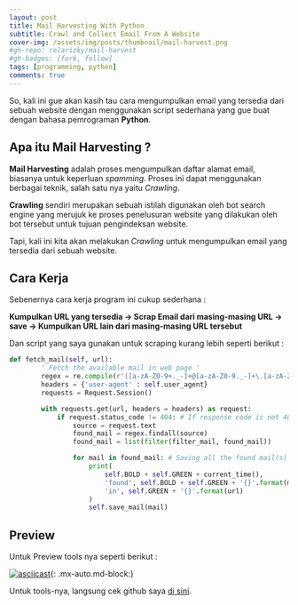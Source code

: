 ```yaml
---
layout: post
title: Mail Harvesting With Python
subtitle: Crawl and Collect Email From A Website 
cover-img: /assets/img/posts/thumbnail/mail-harvest.png
#gh-repo: relarizky/mail-harvest
#gh-badges: [fork, follow]
tags: [programming, python]
comments: true
---
```


So, kali ini gue akan kasih tau cara mengumpulkan email yang tersedia dari sebuah website dengan menggunakan script sederhana yang gue buat dengan bahasa pemrograman **Python**.

## Apa itu Mail Harvesting ?

**Mail Harvesting** adalah proses mengumpulkan daftar alamat email, biasanya untuk keperluan _spamming_. Proses ini dapat menggunakan berbagai teknik, salah satu nya yaitu _Crawling_.

**Crawling** sendiri merupakan sebuah istilah digunakan oleh bot search engine yang merujuk ke proses penelusuran website yang dilakukan oleh bot tersebut untuk tujuan pengindeksan website.

Tapi, kali ini kita akan melakukan _Crawling_ untuk mengumpulkan email yang tersedia dari sebuah website.

## Cara Kerja

Sebenernya cara kerja program ini cukup sederhana :

__Kumpulkan URL yang tersedia -> Scrap Email dari masing-masing URL -> save -> Kumpulkan URL lain dari masing-masing URL tersebut__

Dan script yang saya gunakan untuk scraping kurang lebih seperti berikut :

```python
def fetch_mail(self, url):
        ' Fetch the available mail in web page '
        regex = re.compile(r'([a-zA-Z0-9+._-]+@[a-zA-Z0-9._-]+\.[a-zA-Z0-9_-]+)')
        headers = {'user-agent' : self.user_agent}
        requests = Request.Session()

        with requests.get(url, headers = headers) as request:
            if request.status_code != 404: # If response code is not 404, we can fetch the mail
                source = request.text
                found_mail = regex.findall(source)
                found_mail = list(filter(filter_mail, found_mail))

                for mail in found_mail: # Saving all the found mail(s) into the file.
                    print(
                        self.BOLD + self.GREEN + current_time(),
                        'found', self.BOLD + self.GREEN + '{}'.format(mail),
                        'in', self.GREEN + '{}'.format(url)
                    )
                    self.save_mail(mail)
```

## Preview

Untuk Preview tools nya seperti berikut :

[![asciicast](https://asciinema.org/a/x9hPl7H4X7r2tbGDoJmpay252.svg)](https://asciinema.org/a/x9hPl7H4X7r2tbGDoJmpay252){: .mx-auto.md-block:}

Untuk tools-nya, langsung cek github saya [di sini](https://github.com/relarizky/mail-harvest).
